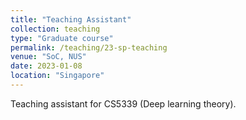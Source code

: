 ```yaml
---
title: "Teaching Assistant"
collection: teaching
type: "Graduate course"
permalink: /teaching/23-sp-teaching
venue: "SoC, NUS"
date: 2023-01-08
location: "Singapore"
---
```


Teaching assistant for CS5339 (Deep learning theory).

